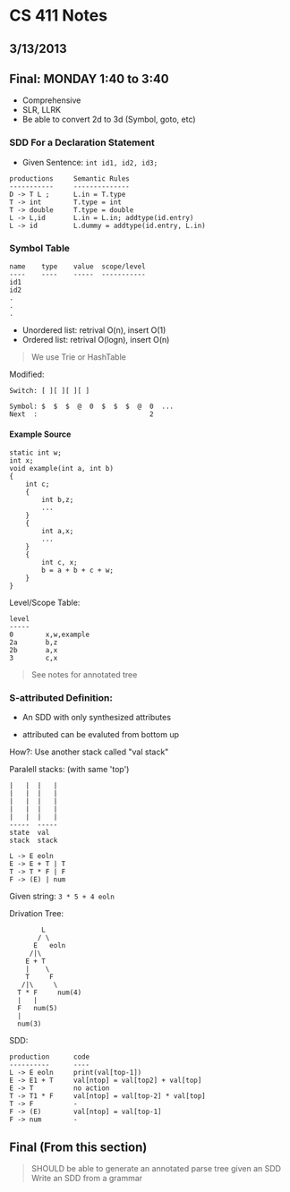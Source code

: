 # CS 411 Notes
## 3/13/2013

## Final: MONDAY 1:40 to 3:40
- Comprehensive
- SLR, LLRK
- Be able to convert 2d to 3d (Symbol, goto, etc)

### SDD For a Declaration Statement

- Given Sentence: ``int id1, id2, id3;``
```
productions     Semantic Rules
-----------     --------------
D -> T L ;      L.in = T.type
T -> int        T.type = int
T -> double     T.type = double
L -> L,id       L.in = L.in; addtype(id.entry)
L -> id         L.dummy = addtype(id.entry, L.in)

```
### Symbol Table

```
name    type    value  scope/level
----    ----    -----  -----------
id1
id2
.
.
.

```


- Unordered list: retrival O(n), insert O(1)
- Ordered list: retrival O(logn), insert O(n)

> We use Trie or HashTable

Modified:

```
Switch: [ ][ ][ ][ ]

Symbol: $  $  $  @  0  $  $  $  @  0  ...
Next  :                            2
```

#### Example Source

```
static int w;
int x;
void example(int a, int b)
{
    int c;
    {
        int b,z;
        ...
    }
    {
        int a,x;
        ...
    }
    {
        int c, x;
        b = a + b + c + w;
    }
}
```

Level/Scope Table:

```
level
-----
0        x,w,example
2a       b,z  
2b       a,x
3        c,x
```

> See notes for annotated tree

### S-attributed Definition:
- An SDD with only synthesized attributes 

- attributed can be evaluted from bottom up 

How?: Use another stack called "val stack"

Paralell stacks: (with same 'top')

``` 
|   |  |   |
|   |  |   |
|   |  |   |
|   |  |   |  
|   |  |   |
-----  -----
state  val
stack  stack
```

```
L -> E eoln
E -> E + T | T
T -> T * F | F
F -> (E) | num
```

Given string: ``3 * 5 + 4 eoln``

Drivation Tree:

```
        L
       / \
      E   eoln
     /|\
    E + T
    |    \
    T     F
   /|\     \
  T * F     num(4)
  |   |
  F   num(5)
  |
  num(3)
```

SDD:

```
production      code
----------      ----
L -> E eoln     print(val[top-1])
E -> E1 + T     val[ntop] = val[top2] + val[top]
E -> T          no action
T -> T1 * F     val[ntop] = val[top-2] * val[top]
T -> F          -
F -> (E)        val[ntop] = val[top-1]
F -> num        -
```

## Final (From this section)

> SHOULD be able to generate an annotated parse tree given an SDD
> Write an SDD from a grammar 
